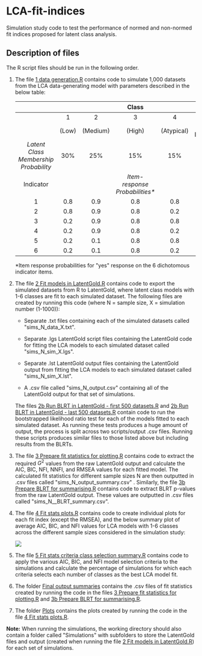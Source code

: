 # LCA-fit-indices

Simulation study code to test the performance of normed and non-normed fit indices proposed for latent class analysis.

## Description of files

The R script files should be run in the following order.

1.  The file [1 data generation.R](https://github.com/Eva-Ryan/LCA-fit-indices/blob/main/1%20Data%20generation.R) contains code to simulate 1,000 datasets from the LCA data-generating model with parameters described in the below table:

    |                                       |       |          |              Class              |            |                      |
    |:----------:|:----------:|:----------:|:----------:|:----------:|:----------:|
    |                                       |   1   |    2     |                3                |     4      |          5           |
    |                                       | (Low) | (Medium) |             (High)              | (Atypical) | (Slightly Different) |
    | *Latent Class Membership Probability* |  30%  |   25%    |               15%               |    15%     |         15%          |
    |               Indicator               |       |          | *Item-response Probabilities\** |            |                      |
    |                   1                   |  0.8  |   0.9    |               0.8               |    0.8     |         0.7          |
    |                   2                   |  0.8  |   0.9    |               0.8               |    0.2     |         0.7          |
    |                   3                   |  0.2  |   0.9    |               0.8               |    0.8     |         0.7          |
    |                   4                   |  0.2  |   0.9    |               0.8               |    0.2     |         0.7          |
    |                   5                   |  0.2  |   0.1    |               0.8               |    0.8     |         0.3          |
    |                   6                   |  0.2  |   0.1    |               0.8               |    0.2     |         0.3          |

    \*Item response probabilities for "yes" response on the 6 dichotomous indicator items.

2.  The file [2 Fit models in LatentGold.R](https://github.com/Eva-Ryan/LCA-fit-indices/blob/main/2%20Fit%20models%20in%20LatentGold.R) contains code to export the simulated datasets from R to LatentGold, where latent class models with 1-6 classes are fit to each simulated dataset. The following files are created by running this code (where N = sample size, X = simulation number (1-1000)):

    -   Separate .txt files containing each of the simulated datasets called "sims_N\_data_X.txt".

    -   Separate .lgs LatentGold script files containing the LatentGold code for fitting the LCA models to each simulated dataset called "sims_N\_sim_X.lgs".

    -   Separate .lst LatentGold output files containing the LatentGold output from fitting the LCA models to each simulated dataset called "sims_N\_sim_X.lst".

    -   A .csv file called "sims_N\_output.csv" containing all of the LatentGold output for that set of simulations.

    The files [2b Run BLRT in LatentGold - first 500 datasets.R](https://github.com/Eva-Ryan/LCA-fit-indices/blob/main/2b%20Run%20BLRT%20in%20LatentGold%20-%20first%20500%20datasets.R) and [2b Run BLRT in LatentGold - last 500 datasets.R](https://github.com/Eva-Ryan/LCA-fit-indices/blob/main/2b%20Run%20BLRT%20in%20LatentGold%20-%20last%20500%20datasets.R) contain code to run the bootstrapped likelihood ratio test for each of the models fitted to each simulated dataset. As running these tests produces a huge amount of output, the process is split across two scripts/output .csv files. Running these scripts produces similar files to those listed above but including results from the BLRTs.

3.  The file [3 Prepare fit statistics for plotting.R](https://github.com/Eva-Ryan/LCA-fit-indices/blob/main/3%20Prepare%20fit%20statistics%20for%20plotting.R) contains code to extract the required $G^2$ values from the raw LatentGold output and calculate the AIC, BIC, NFI, NNFI, and RMSEA values for each fitted model. The calculated fit statistics for different sample sizes N are then outputted in .csv files called "sims_N\_output_summary.csv" . Similarly, the file [3b Prepare BLRT for summarising.R](https://github.com/Eva-Ryan/LCA-fit-indices/blob/main/3b%20Prepare%20BLRT%20for%20summarising.R) contains code to extract BLRT p-values from the raw LatentGold output. These values are outputted in .csv files called "sims_N\_\_BLRT_summary.csv".

4.  The file [4 Fit stats plots.R](https://github.com/Eva-Ryan/LCA-fit-indices/blob/main/4%20Fit%20stats%20plots.R) contains code to create individual plots for each fit index (except the RMSEA), and the below summary plot of average AIC, BIC, and NFI values for LCA models with 1-6 classes across the different sample sizes considered in the simulation study:

    ![](https://github.com/Eva-Ryan/LCA-fit-indices/blob/main/Plots/All_plots.jpg)

<!-- -->

5.  The file [5 Fit stats criteria class selection summary.R](https://github.com/Eva-Ryan/LCA-fit-indices/blob/main/5%20Fit%20stats%20criteria%20class%20selection%20summary.R) contains code to apply the various AIC, BIC, and NFI model selection criteria to the simulations and calculate the percentage of simulations for which each criteria selects each number of classes as the best LCA model fit.

6.  The folder [Final output summaries](https://github.com/Eva-Ryan/LCA-fit-indices/tree/main/Final%20output%20summaries) contains the .csv files of fit statistics created by running the code in the files [3 Prepare fit statistics for plotting.R](https://github.com/Eva-Ryan/LCA-fit-indices/blob/main/3%20Prepare%20fit%20statistics%20for%20plotting.R) and [3b Prepare BLRT for summarising.R](https://github.com/Eva-Ryan/LCA-fit-indices/blob/main/3b%20Prepare%20BLRT%20for%20summarising.R).

7.  The folder [Plots](https://github.com/Eva-Ryan/LCA-fit-indices/tree/main/Plots) contains the plots created by running the code in the file [4 Fit stats plots.R](https://github.com/Eva-Ryan/LCA-fit-indices/blob/main/4%20Fit%20stats%20plots.R).

**Note:** When running the simulations, the working directory should also contain a folder called "Simulations" with subfolders to store the LatentGold files and output (created when running the file [2 Fit models in LatentGold.R](https://github.com/Eva-Ryan/LCA-fit-indices/blob/main/2%20Fit%20models%20in%20LatentGold.R)) for each set of simulations.

